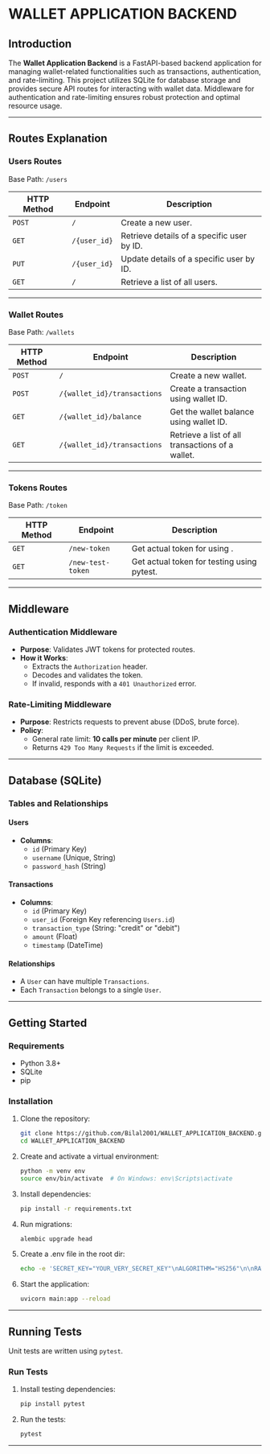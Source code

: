 # WALLET APPLICATION BACKEND

## Introduction
The **Wallet Application Backend** is a FastAPI-based backend application for managing wallet-related functionalities such as transactions, authentication, and rate-limiting. This project utilizes SQLite for database storage and provides secure API routes for interacting with wallet data. Middleware for authentication and rate-limiting ensures robust protection and optimal resource usage.

---

## Routes Explanation

### **Users Routes**
Base Path: `/users`

| HTTP Method | Endpoint         | Description                                   |
|-------------|------------------|-----------------------------------------------|
| `POST`      | `/`              | Create a new user.                           |
| `GET`       | `/{user_id}`     | Retrieve details of a specific user by ID.   |
| `PUT`       | `/{user_id}`     | Update details of a specific user by ID.     |
| `GET`       | `/`              | Retrieve a list of all users.                |

---

### **Wallet Routes**
Base Path: `/wallets`

| HTTP Method | Endpoint                     | Description                                   |
|-------------|------------------------------|-----------------------------------------------|
| `POST`      | `/`                          | Create a new wallet.                          |
| `POST`      | `/{wallet_id}/transactions`  | Create a transaction using wallet ID.         |
| `GET`       | `/{wallet_id}/balance`       | Get the wallet balance using wallet ID.       |
| `GET`       | `/{wallet_id}/transactions`  | Retrieve a list of all transactions of a wallet. |

---

### **Tokens Routes**
Base Path: `/token`

| HTTP Method | Endpoint                     | Description                                   |
|-------------|------------------------------|-----------------------------------------------|
| `GET`       | `/new-token`                 | Get actual token for using .                |
| `GET`       | `/new-test-token`            | Get actual token for testing using pytest.  |

---

## Middleware

### **Authentication Middleware**
- **Purpose**: Validates JWT tokens for protected routes.
- **How it Works**:
  - Extracts the `Authorization` header.
  - Decodes and validates the token.
  - If invalid, responds with a `401 Unauthorized` error.

### **Rate-Limiting Middleware**
- **Purpose**: Restricts requests to prevent abuse (DDoS, brute force).
- **Policy**:
  - General rate limit: **10 calls per minute** per client IP.
  - Returns `429 Too Many Requests` if the limit is exceeded.

---

## Database (SQLite)

### **Tables and Relationships**

#### **Users**
- **Columns**:
  - `id` (Primary Key)
  - `username` (Unique, String)
  - `password_hash` (String)

#### **Transactions**
- **Columns**:
  - `id` (Primary Key)
  - `user_id` (Foreign Key referencing `Users.id`)
  - `transaction_type` (String: "credit" or "debit")
  - `amount` (Float)
  - `timestamp` (DateTime)

#### **Relationships**
- A `User` can have multiple `Transactions`.
- Each `Transaction` belongs to a single `User`.

---

## Getting Started

### **Requirements**
- Python 3.8+
- SQLite
- pip

### **Installation**
1. Clone the repository:
   ```bash
   git clone https://github.com/Bilal2001/WALLET_APPLICATION_BACKEND.git
   cd WALLET_APPLICATION_BACKEND
   ```
2. Create and activate a virtual environment:
   ```bash
   python -m venv env
   source env/bin/activate  # On Windows: env\Scripts\activate
   ```
3. Install dependencies:
   ```bash
   pip install -r requirements.txt
   ```
4. Run migrations:
   ```bash
   alembic upgrade head
   ```
5. Create a .env file in the root dir:
   ```bash
   echo -e 'SECRET_KEY="YOUR_VERY_SECRET_KEY"\nALGORITHM="HS256"\n\nRATELIMIT_PER_MINUTE=10' > .env
   ```
7. Start the application:
   ```bash
   uvicorn main:app --reload
   ```

---

## Running Tests

Unit tests are written using `pytest`.

### **Run Tests**
1. Install testing dependencies:
   ```bash
   pip install pytest
   ```
2. Run the tests:
   ```bash
   pytest
   ```

---
